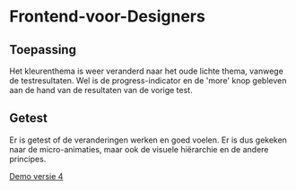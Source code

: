 # Frontend-voor-Designers

## Toepassing
Het kleurenthema is weer veranderd naar het oude lichte thema, vanwege de testresultaten. Wel is de progress-indicator en de 'more' knop gebleven aan de hand van de resultaten van de vorige test.

## Getest
Er is getest of de veranderingen werken en goed voelen. Er is dus gekeken naar de micro-animaties, maar ook de visuele hiërarchie en de andere principes.

[Demo versie 4](https://BrianJakobs.github.io/frontendvoordesigners/opdracht3/v4/)
